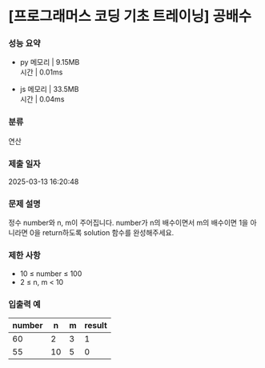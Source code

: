 # [프로그래머스 코딩 기초 트레이닝] 공배수

### 성능 요약

- py
  메모리 | 9.15MB  
  시간 | 0.01ms

- js
  메모리 | 33.5MB  
  시간 | 0.04ms

### 분류

연산

### 제출 일자

2025-03-13 16:20:48

### 문제 설명

정수 number와 n, m이 주어집니다. number가 n의 배수이면서 m의 배수이면 1을 아니라면 0을 return하도록 solution 함수를 완성해주세요.

### 제한 사항

- 10 ≤ number ≤ 100
- 2 ≤ n, m < 10

### 입출력 예

| number | n   | m   | result |
| ------ | --- | --- | ------ |
| 60     | 2   | 3   | 1      |
| 55     | 10  | 5   | 0      |
